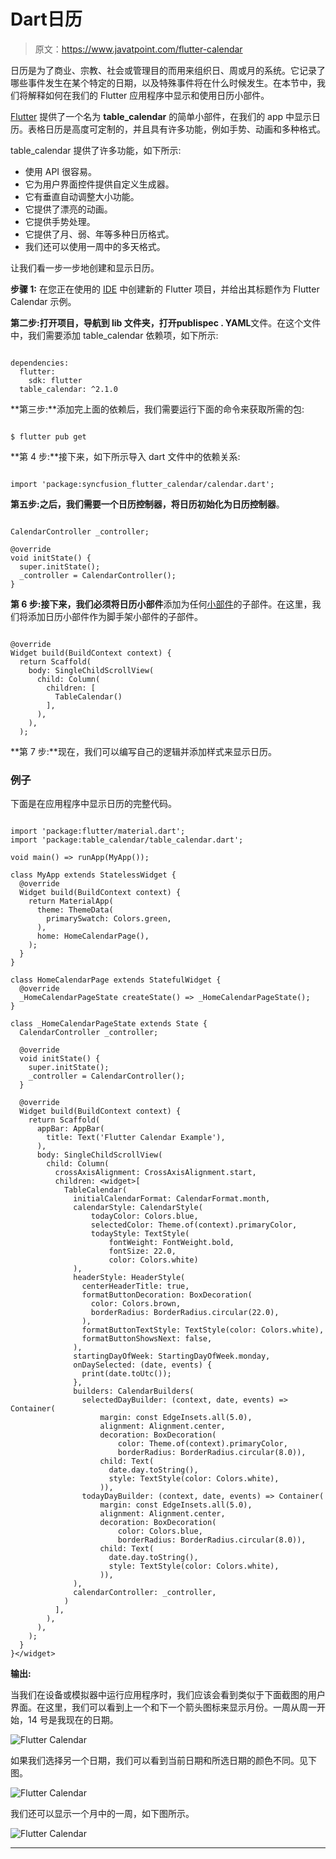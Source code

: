 # Dart日历

> 原文：<https://www.javatpoint.com/flutter-calendar>

日历是为了商业、宗教、社会或管理目的而用来组织日、周或月的系统。它记录了哪些事件发生在某个特定的日期，以及特殊事件将在什么时候发生。在本节中，我们将解释如何在我们的 Flutter 应用程序中显示和使用日历小部件。

[Flutter](https://www.javatpoint.com/flutter) 提供了一个名为 **table_calendar** 的简单小部件，在我们的 app 中显示日历。表格日历是高度可定制的，并且具有许多功能，例如手势、动画和多种格式。

table_calendar 提供了许多功能，如下所示:

*   使用 API 很容易。
*   它为用户界面控件提供自定义生成器。
*   它有垂直自动调整大小功能。
*   它提供了漂亮的动画。
*   它提供手势处理。
*   它提供了月、弱、年等多种日历格式。
*   我们还可以使用一周中的多天格式。

让我们看一步一步地创建和显示日历。

**步骤 1:** 在您正在使用的 [IDE](https://www.javatpoint.com/ide-full-form) 中创建新的 Flutter 项目，并给出其标题作为 Flutter Calendar 示例。

**第二步:**打开项目，导航到 lib 文件夹，打开**publispec . YAML**文件。在这个文件中，我们需要添加 table_calendar 依赖项，如下所示:

```

dependencies:
  flutter:
    sdk: flutter
  table_calendar: ^2.1.0

```

**第三步:**添加完上面的依赖后，我们需要运行下面的命令来获取所需的包:

```

$ flutter pub get

```

**第 4 步:**接下来，如下所示导入 dart 文件中的依赖关系:

```

import 'package:syncfusion_flutter_calendar/calendar.dart';

```

**第五步:**之后，我们需要一个日历控制器，将日历初始化为**日历控制器**。

```

CalendarController _controller;

@override
void initState() {
  super.initState();
  _controller = CalendarController();
}

```

**第 6 步:**接下来，我们必须将**日历小部件**添加为任何[小部件](https://www.javatpoint.com/flutter-widgets)的子部件。在这里，我们将添加日历小部件作为脚手架小部件的子部件。

```

@override
Widget build(BuildContext context) {
  return Scaffold(
    body: SingleChildScrollView(
      child: Column(
        children: [
          TableCalendar()
        ],
      ),
    ),
  ); 
```

**第 7 步:**现在，我们可以编写自己的逻辑并添加样式来显示日历。

### 例子

下面是在应用程序中显示日历的完整代码。

```

import 'package:flutter/material.dart';
import 'package:table_calendar/table_calendar.dart';

void main() => runApp(MyApp());

class MyApp extends StatelessWidget {
  @override
  Widget build(BuildContext context) {
    return MaterialApp(
      theme: ThemeData(
        primarySwatch: Colors.green,
      ),
      home: HomeCalendarPage(),
    );
  }
}

class HomeCalendarPage extends StatefulWidget {
  @override
  _HomeCalendarPageState createState() => _HomeCalendarPageState();
}

class _HomeCalendarPageState extends State {
  CalendarController _controller;

  @override
  void initState() {
    super.initState();
    _controller = CalendarController();
  }

  @override
  Widget build(BuildContext context) {
    return Scaffold(
      appBar: AppBar(
        title: Text('Flutter Calendar Example'),
      ),
      body: SingleChildScrollView(
        child: Column(
          crossAxisAlignment: CrossAxisAlignment.start,
          children: <widget>[
            TableCalendar(
              initialCalendarFormat: CalendarFormat.month,
              calendarStyle: CalendarStyle(
                  todayColor: Colors.blue,
                  selectedColor: Theme.of(context).primaryColor,
                  todayStyle: TextStyle(
                      fontWeight: FontWeight.bold,
                      fontSize: 22.0,
                      color: Colors.white)
              ),
              headerStyle: HeaderStyle(
                centerHeaderTitle: true,
                formatButtonDecoration: BoxDecoration(
                  color: Colors.brown,
                  borderRadius: BorderRadius.circular(22.0),
                ),
                formatButtonTextStyle: TextStyle(color: Colors.white),
                formatButtonShowsNext: false,
              ),
              startingDayOfWeek: StartingDayOfWeek.monday,
              onDaySelected: (date, events) {
                print(date.toUtc());
              },
              builders: CalendarBuilders(
                selectedDayBuilder: (context, date, events) => Container(
                    margin: const EdgeInsets.all(5.0),
                    alignment: Alignment.center,
                    decoration: BoxDecoration(
                        color: Theme.of(context).primaryColor,
                        borderRadius: BorderRadius.circular(8.0)),
                    child: Text(
                      date.day.toString(),
                      style: TextStyle(color: Colors.white),
                    )),
                todayDayBuilder: (context, date, events) => Container(
                    margin: const EdgeInsets.all(5.0),
                    alignment: Alignment.center,
                    decoration: BoxDecoration(
                        color: Colors.blue,
                        borderRadius: BorderRadius.circular(8.0)),
                    child: Text(
                      date.day.toString(),
                      style: TextStyle(color: Colors.white),
                    )),
              ),
              calendarController: _controller,
            )
          ],
        ),
      ),
    );
  }
}</widget> 
```

**输出:**

当我们在设备或模拟器中运行应用程序时，我们应该会看到类似于下面截图的用户界面。在这里，我们可以看到上一个和下一个箭头图标来显示月份。一周从周一开始，14 号是我现在的日期。

![Flutter Calendar](img/4718b086a2643860f250a32a9fd50dd4.png)

如果我们选择另一个日期，我们可以看到当前日期和所选日期的颜色不同。见下图。

![Flutter Calendar](img/4a23100ff91a05e1f44ad19d5c898f83.png)

我们还可以显示一个月中的一周，如下图所示。

![Flutter Calendar](img/18221a6d80106bfe503ca8f95eb7e55d.png)

* * *